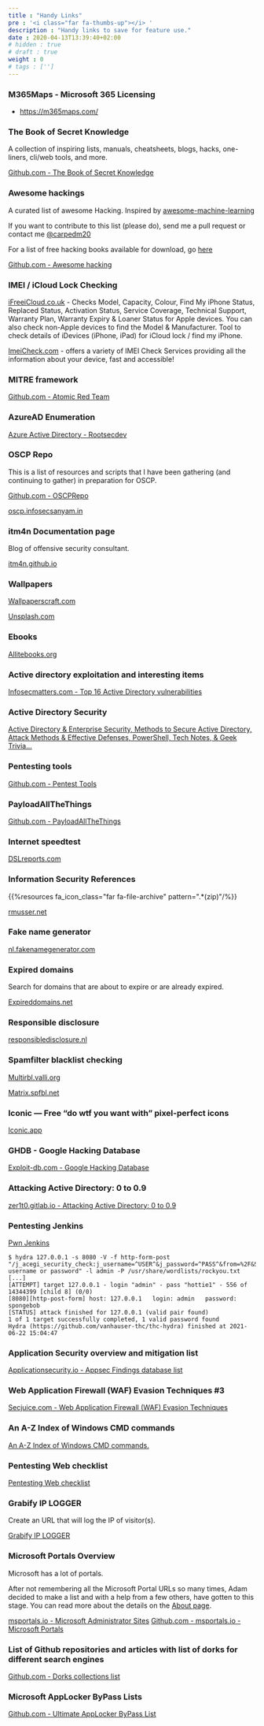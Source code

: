 ```yaml
---
title : "Handy Links"
pre : '<i class="far fa-thumbs-up"></i> '
description : "Handy links to save for feature use."
date : 2020-04-13T13:39:40+02:00
# hidden : true
# draft : true
weight : 0
# tags : ['']
---
```


### M365Maps - Microsoft 365 Licensing

- <https://m365maps.com/>

### The Book of Secret Knowledge

A collection of inspiring lists, manuals, cheatsheets, blogs, hacks, one-liners, cli/web tools, and more.

[Github.com - The Book of Secret Knowledge](https://github.com/trimstray/the-book-of-secret-knowledge)

### Awesome hackings

A curated list of awesome Hacking. Inspired by [awesome-machine-learning](https://github.com/josephmisiti/awesome-machine-learning/)

If you want to contribute to this list (please do), send me a pull request or contact me [@carpedm20](https://twitter.com/carpedm20)

For a list of free hacking books available for download, go [here](https://github.com/Hack-with-Github/Free-Security-eBooks)

[Github.com - Awesome hacking](https://github.com/carpedm20/awesome-hacking)

### IMEI / iCloud Lock Checking

[iFreeiCloud.co.uk](https://ifreeicloud.co.uk/free-check) - Checks Model, Capacity, Colour, Find My iPhone Status, Replaced Status, Activation Status, Service Coverage, Technical Support, Warranty Plan, Warranty Expiry & Loaner Status for Apple devices. You can also check non-Apple devices to find the Model & Manufacturer. Tool to check details of iDevices (iPhone, iPad) for iCloud lock / find my iPhone.

[ImeiCheck.com](https://imeicheck.com/) - offers a variety of IMEI Check Services providing all the information about your device, fast and accessible!

### MITRE framework

[Github.com - Atomic Red Team](https://github.com/redcanaryco/atomic-red-team)

### AzureAD Enumeration

[Azure Active Directory - Rootsecdev](https://github.com/rootsecdev/Azure-Red-Team)

### OSCP Repo

This is a list of resources and scripts that I have been gathering (and continuing to gather) in preparation for OSCP.

[Github.com - OSCPRepo](https://github.com/rewardone/OSCPRepo)

[oscp.infosecsanyam.in](https://oscp.infosecsanyam.in/)

### itm4n Documentation page

Blog of offensive security consultant.

[itm4n.github.io](https://itm4n.github.io/)

### Wallpapers

[Wallpaperscraft.com](https://wallpaperscraft.com/)

[Unsplash.com](https://unsplash.com/)

### Ebooks

[Allitebooks.org](https://allitbooks.net/)

### Active directory exploitation and interesting items

[Infosecmatters.com - Top 16 Active Directory vulnerabilities](https://www.infosecmatter.com/top-16-active-directory-vulnerabilities/)

### Active Directory Security

[Active Directory & Enterprise Security, Methods to Secure Active Directory, Attack Methods & Effective Defenses, PowerShell, Tech Notes, & Geek Trivia…](https://adsecurity.org/)

### Pentesting tools

[Github.com - Pentest Tools](https://github.com/S3cur3Th1sSh1t/Pentest-Tools)

### PayloadAllTheThings

[Github.com - PayloadAllTheThings](https://github.com/swisskyrepo/PayloadsAllTheThings)

### Internet speedtest

[DSLreports.com](https://www.dslreports.com/)

### Information Security References

{{%resources fa_icon_class="far fa-file-archive" pattern=".*(zip)"/%}}

[rmusser.net](https://rmusser.net/docs/)

### Fake name generator

[nl.fakenamegenerator.com](https://nl.fakenamegenerator.com/gen-random-nl-nl.php)

### Expired domains

Search for domains that are about to expire or are already expired.

[Expireddomains.net](https://www.expireddomains.net/)

### Responsible disclosure

[responsibledisclosure.nl](https://responsibledisclosure.nl/)

### Spamfilter blacklist checking

[Multirbl.valli.org](https://multirbl.valli.org/lookup/)

[Matrix.spfbl.net](https://matrix.spfbl.net/)

### Iconic — Free “do wtf you want with” pixel-perfect icons

[Iconic.app](https://iconic.app/)

### GHDB - Google Hacking Database

[Exploit-db.com - Google Hacking Database](https://www.exploit-db.com/google-hacking-database)

### Attacking Active Directory: 0 to 0.9

[zer1t0.gitlab.io - Attacking Active Directory: 0 to 0.9](https://zer1t0.gitlab.io/posts/attacking_ad/)

### Pentesting Jenkins

[Pwn Jenkins](https://github.com/gquere/pwn_jenkins)

```plain
$ hydra 127.0.0.1 -s 8080 -V -f http-form-post "/j_acegi_security_check:j_username=^USER^&j_password=^PASS^&from=%2F&Submit=Sign+in&Login=Login:Invalid username or password" -l admin -P /usr/share/wordlists/rockyou.txt            
[...]
[ATTEMPT] target 127.0.0.1 - login "admin" - pass "hottie1" - 556 of 14344399 [child 8] (0/0)
[8080][http-post-form] host: 127.0.0.1   login: admin   password: spongebob
[STATUS] attack finished for 127.0.0.1 (valid pair found)
1 of 1 target successfully completed, 1 valid password found
Hydra (https://github.com/vanhauser-thc/thc-hydra) finished at 2021-06-22 15:04:47
```

### Application Security overview and mitigation list

[Applicationsecurity.io - Appsec Findings database list](https://applicationsecurity.io/appsec-findings-database-list/)

### Web Application Firewall (WAF) Evasion Techniques #3

[Secjuice.com - Web Application Firewall (WAF) Evasion Techniques](https://www.secjuice.com/web-application-firewall-waf-evasion/)

### An A-Z Index of Windows CMD commands

[An A-Z Index of Windows CMD commands.](https://ss64.com/nt/)

### Pentesting Web checklist

[Pentesting Web checklist](https://pentestbook.six2dez.com/others/web-checklist)

### Grabify IP LOGGER

Create an URL that will log the IP of visitor(s).

[Grabify IP LOGGER](https://grabify.link/)

### Microsoft Portals Overview

Microsoft has a lot of portals.

After not remembering all the Microsoft Portal URLs so many times, Adam decided to make a list and with a help from a few others, have gotten to this stage. You can read more about the details on the [About page](https://github.com/adamfowlerit/msportals.io/blob/master/about.md).

[msportals.io - Microsoft Administrator Sites](https://msportals.io/)
[Github.com - msportals.io - Microsoft Portals](https://github.com/adamfowlerit/msportals.io)

### List of Github repositories and articles with list of dorks for different search engines

[Github.com - Dorks collections list](https://github.com/cipher387/Dorks-collections-list)

### Microsoft AppLocker ByPass Lists

[Github.com - Ultimate AppLocker ByPass List](https://github.com/api0cradle/UltimateAppLockerByPassList)

